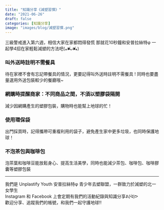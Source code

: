```yaml
---
title: "知識分享《減塑習慣》"
date: "2021-06-26"
draft: false
categories: [知識分享]
image: "images/blog/減塑習慣.png"
---
```


三級警戒進入第六週，相信大家在家都悶得發慌
那就花10秒鐘和安普拉絲特φ 一起學4招在家輕鬆減塑的方法吧(⁎⁍̴̛ᴗ⁍̴̛⁎)

### 叫外送時註明不需餐具
待在家裡不會有忘記帶餐具的情況，更要記得叫外送時註明不需餐具 !
同時也要盡量選用外送包裝較少的餐廳哦~

### 網購時提醒商家：不同商品之間，不須以塑膠袋隔開
減少因網購產生的塑膠包裝，購物時也能幫上地球的忙！

### 使用環保袋
出門採買時，記得攜帶可重複利用的袋子，避免產生家中更多垃圾，也同時保護地球！

### 不泡茶包與咖啡包
泡茶葉和咖啡豆能放鬆身心、提高生活美學，同時也能減少茶包、咖啡包、咖啡膠囊等塑膠包裝

<hr>
我們是 Unplastify Youth 安普拉絲特φ 青少年去塑聯盟，一群致力於減塑的北一女學生<br>
Instagram 和 Facebook 上會定期有我們的活動紀錄與知識分享ᕕ(ᐛ)ᕗ<br>
歡迎分享、追蹤我們的帳號，和我們一起守護地球!!